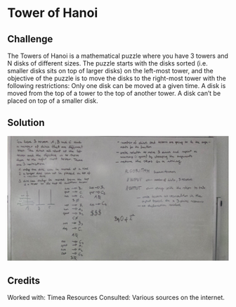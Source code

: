 # Tower of Hanoi

## Challenge
The Towers of Hanoi is a mathematical puzzle where you have 3 towers and N disks of different sizes.
The puzzle starts with the disks sorted (i.e. smaller disks sits on top of larger disks) on the left-most tower, and the objective of the puzzle is to move the disks to the right-most tower with the following restrictions:
    Only one disk can be moved at a given time.
    A disk is moved from the top of a tower to the top of another tower.
    A disk can’t be placed on top of a smaller disk.

## Solution

![whiteboard image](tower-of-hanoi.jpg)

## Credits
Worked with: Timea
Resources Consulted: Various sources on the internet.